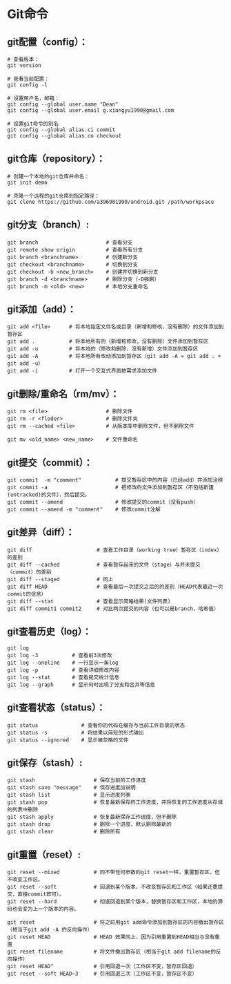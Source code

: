 Git命令
===========

git配置（config）：
-----------------
    
    # 查看版本：  
    git version    

    # 查看当前配置：  
    git config -l

    # 设置用户名，邮箱：  
    git config --global user.name "Dean"  
    git config --global user.email g.xiangyu1990@gmail.com  

    # 设置git命令的别名
    git config --global alias.ci commit
    git config --global alias.co checkout

git仓库（repository）：
-------------
    
    # 创建一个本地的git仓库并命名：  
    git init demo

    # 克隆一个远程的git仓库到指定路径：  
    git clone https://github.com/a396901990/android.git /path/workpsace

git分支（branch）:
-----------------
    
    git branch                      # 查看分支
    git remote show origin          # 查看所有分支
    git branch <branchname>         # 创建新分支
    git checkout <branchname>       # 切换到分支
    git checkout -b <new_branch>    # 创建并切换到新分支
    git branch -d <branchname>      # 删除分支（-D强删） 
    git branch -m <old> <new>       # 本地分支重命名

git添加（add）：
------------------
    
    git add <file>      # 将本地指定文件名或目录（新增和修改，没有删除）的文件添加到暂存区
    git add .           # 将本地所有的（新增和修改，没有删除）文件添加到暂存区
    git add -u          # 将本地的（修改和删除，没有新增）文件添加到暂存区
    git add -A          # 将本地所有改动添加到暂存区（git add -A = git add . + git add -u）
    git add -i          # 打开一个交互式界面按需求添加文件

git删除/重命名（rm/mv）：
-----------------
    
    git rm <file>                   # 删除文件
    git rm -r <floder>              # 删除文件夹
    git rm --cached <file>          # 从版本库中删除文件，但不删除文件      

    git mv <old_name> <new_name>    # 文件重命名

git提交（commit）：
--------------------
    
    git commit  -m "comment"           # 提交暂存区中的内容（已经add）并添加注释
    git commit -a                      # 把修改的文件添加到暂存区（不包括新建(untracked)的文件），然后提交。
    git commit --amend                 # 修改提交的commit（没有push）
    git commit --amend -m "comment"    # 修改commit注解

git差异（diff）：
--------------------
    
    git diff                     # 查看工作目录（working tree）暂存区（index）的差别
    git diff --cached            # 查看暂存起来的文件（stage）与并未提交（commit）的差别
    git diff --staged            # 同上
    git diff HEAD                # 查看最后一次提交之后的的差别（HEAD代表最近一次commit的信息）
    git diff --stat              # 查看显示简略结果(文件列表)
    git diff commit1 commit2     # 对比两次提交的内容（也可以是branch，哈希值）

git查看历史（log）：
----------------------
    
    git log
    git log -3           # 查看前3次修改
    git log --oneline    # 一行显示一条log
    git log -p           # 查看详细修改内容  
    git log --stat       # 查看提交统计信息
    git log --graph      # 显示何时出现了分支和合并等信息

git查看状态（status）：
----------------------------
    
    git status              # 查看你的代码在缓存与当前工作目录的状态
    git status -s           # 将结果以简短的形式输出
    git status --ignored    # 显示被忽略的文件

git保存（stash）: 
--------------------------
    
    git stash                   # 保存当前的工作进度
    git stash save "message"    # 保存进度加说明
    git stash list              # 显示进度列表
    git stash pop               # 恢复最新保存的工作进度，并将恢复的工作进度从存储的列表中删除
    git stash apply             # 恢复最新保存工作进度，但不删除
    git stash drop              # 删除一个进度，默认删除最新的
    git stash clear             # 删除所有

git重置（reset）:
--------------------

    git reset --mixed           # 同不带任何参数的git reset一样，重置暂存区，但不改变工作区。
    git reset --soft            # 回退到某个版本，不改变暂存区和工作区（如果还要提交，直接commit即可）。
    git reset --hard            # 彻底回退到某个版本，替换暂存区和工作区，本地的源码也会变为上一个版本的内容。
    
    git reset                   # 将之前用git add命令添加到暂存区的内容撤出暂存区（相当于git add -A 的反向操作）
    git reset HEAD              # HEAD 效果同上，因为引用重置到HEAD相当与没有重置
    git reset filename          # 将文件撤出暂存区（相当于git add filename的反向操作）
    git reset HEAD^             # 引用回退一次（工作区不变，暂存区回退）
    git reset --soft HEAD~3     # 引用回退三次（工作区不变，暂存区不变）
